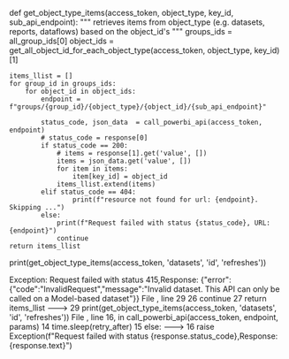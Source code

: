 def get_object_type_items(access_token, object_type, key_id, sub_api_endpoint):
    """
    retrieves items from object_type (e.g. datasets, reports, dataflows) based on the
    object_id's
    """
    groups_ids = all_group_ids[0]
    object_ids = get_all_object_id_for_each_object_type(access_token, object_type, key_id)[1]

    items_llist = []
    for group_id in groups_ids:
        for object_id in object_ids:
            endpoint = f"groups/{group_id}/{object_type}/{object_id}/{sub_api_endpoint}"

            status_code, json_data  = call_powerbi_api(access_token, endpoint)
            # status_code = response[0]
            if status_code == 200:
                # items = response[1].get('value', [])
                items = json_data.get('value', [])
                for item in items:
                    item[key_id] = object_id
                items_llist.extend(items)
            elif status_code == 404:
                    print(f"resource not found for url: {endpoint}. Skipping ...")
            else:
                print(f"Request failed with status {status_code}, URL: {endpoint}")
                continue
    return items_llist

print(get_object_type_items(access_token, 'datasets', 'id', 'refreshes'))


Exception: Request failed with status 415,Response: {"error":{"code":"InvalidRequest","message":"Invalid dataset. This API can only be called on a Model-based dataset"}}
File <command-2798623019031549>, line 29
     26                 continue
     27     return items_llist
---> 29 print(get_object_type_items(access_token, 'datasets', 'id', 'refreshes'))
File <command-3383306747622981>, line 16, in call_powerbi_api(access_token, endpoint, params)
     14     time.sleep(retry_after)
     15 else:
---> 16     raise Exception(f"Request failed with status {response.status_code},Response: {response.text}")

